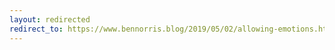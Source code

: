 ```yaml
---
layout: redirected
redirect_to: https://www.bennorris.blog/2019/05/02/allowing-emotions.html
---
```

